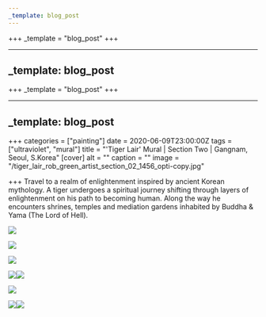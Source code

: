 ```yaml
---
_template: blog_post
---
```












+++
_template = "blog_post"
+++

---
_template: blog_post
---



+++
_template = "blog_post"
+++

---
_template: blog_post
---

+++
categories = ["painting"]
date = 2020-06-09T23:00:00Z
tags = ["ultraviolet", "mural"]
title = "'Tiger Lair' Mural | Section Two | Gangnam, Seoul, S.Korea"
[cover]
alt = ""
caption = ""
image = "/tiger_lair_rob_green_artist_section_02_1456_opti-copy.jpg"

+++
Travel to a realm of enlightenment inspired by ancient Korean mythology. A tiger undergoes a spiritual journey shifting through layers of enlightenment on his path to becoming human. Along the way he encounters shrines, temples and mediation gardens inhabited by Buddha & Yama (The Lord of Hell).

![](/tiger_lair_rob_green_artist_section_02_b_1456_opti-copy.jpg)

![](/tiger_lair_rob_green_artist_section_02_1660-copy.jpg)

![](/tiger_lair_panel_two_full_1660.jpg)

![](/tiger_lair_rob_green_artist_section_02_detail_03_1660.jpg)![](/tiger_lair_rob_green_artist_section_02_detail_01_colour_1660.jpg)

![](/tiger_lair_rob_green_artist_section_02_02_1660.jpg)

![](/tiger_lair_ultraviolet_neon_mural_rob_green_artist__1660_opti.jpg)![](/tiger_lair_ultraviolet_neon_mural_rob_green_artist__1660_02_opti.jpg)
